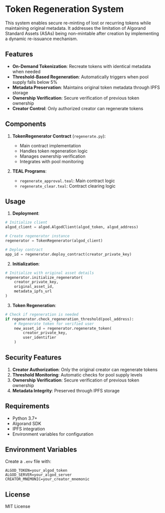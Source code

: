 # Token Regeneration System

This system enables secure re-minting of lost or recurring tokens while maintaining original metadata. It addresses the limitation of Algorand Standard Assets (ASAs) being non-mintable after creation by implementing a dynamic re-issuance mechanism.

## Features

- **On-Demand Tokenization**: Recreate tokens with identical metadata when needed
- **Threshold-Based Regeneration**: Automatically triggers when pool supply falls below 5%
- **Metadata Preservation**: Maintains original token metadata through IPFS storage
- **Ownership Verification**: Secure verification of previous token ownership
- **Creator Control**: Only authorized creator can regenerate tokens

## Components

1. **TokenRegenerator Contract** (`regenerate.py`):
   - Main contract implementation
   - Handles token regeneration logic
   - Manages ownership verification
   - Integrates with pool monitoring

2. **TEAL Programs**:
   - `regenerate_approval.teal`: Main contract logic
   - `regenerate_clear.teal`: Contract clearing logic

## Usage

1. **Deployment**:
```python
# Initialize client
algod_client = algod.AlgodClient(algod_token, algod_address)

# Create regenerator instance
regenerator = TokenRegenerator(algod_client)

# Deploy contract
app_id = regenerator.deploy_contract(creator_private_key)
```

2. **Initialization**:
```python
# Initialize with original asset details
regenerator.initialize_regenerator(
    creator_private_key,
    original_asset_id,
    metadata_ipfs_url
)
```

3. **Token Regeneration**:
```python
# Check if regeneration is needed
if regenerator.check_regeneration_threshold(pool_address):
    # Regenerate token for verified user
    new_asset_id = regenerator.regenerate_token(
        creator_private_key,
        user_identifier
    )
```

## Security Features

1. **Creator Authorization**: Only the original creator can regenerate tokens
2. **Threshold Monitoring**: Automatic checks for pool supply levels
3. **Ownership Verification**: Secure verification of previous token ownership
4. **Metadata Integrity**: Preserved through IPFS storage

## Requirements

- Python 3.7+
- Algorand SDK
- IPFS integration
- Environment variables for configuration

## Environment Variables

Create a `.env` file with:
```
ALGOD_TOKEN=your_algod_token
ALGOD_SERVER=your_algod_server
CREATOR_MNEMONIC=your_creator_mnemonic
```

## License

MIT License 